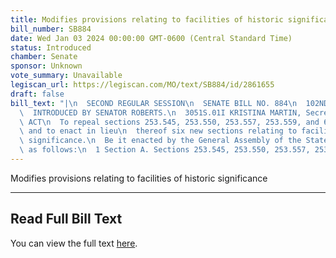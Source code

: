 ```yaml
---
title: Modifies provisions relating to facilities of historic significance
bill_number: SB884
date: Wed Jan 03 2024 00:00:00 GMT-0600 (Central Standard Time)
status: Introduced
chamber: Senate
sponsor: Unknown
vote_summary: Unavailable
legiscan_url: https://legiscan.com/MO/text/SB884/id/2861655
draft: false
bill_text: "|\n  SECOND REGULAR SESSION\n  SENATE BILL NO. 884\n  102ND GENERA L ASSEMBLY\n\
  \  INTRODUCED BY SENATOR ROBERTS.\n  3051S.01I KRISTINA MARTIN, Secretary\n  AN\
  \ ACT\n  To repeal sections 253.545, 253.550, 253.557, 253.559, and 620.1900, RSMo,\
  \ and to enact in lieu\n  thereof six new sections relating to facilities of historic\
  \ significance.\n  Be it enacted by the General Assembly of the State of Missouri,\
  \ as follows:\n  1 Section A. Sections 253.545, 253.550, 253.557, 253.559,"
---
```

Modifies provisions relating to facilities of historic significance

---

## Read Full Bill Text

You can view the full text [here](https://legiscan.com/MO/text/SB884/id/2861655).
